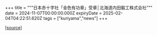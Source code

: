 +++
title = """日本赤十字社「金色有功章」受章│北海道内田鍛工株式会社"""
date = 2024-11-07T00:00:00.000Z
expiryDate = 2025-02-04T04:22:51.620Z
tags = ["kuriyama","news"]
+++


[[source]](https://www.town.kuriyama.hokkaido.jp/soshiki/38/29312.html)
